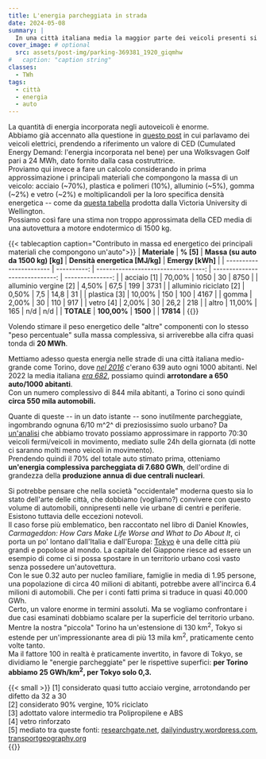 ```yaml
---
title: L'energia parcheggiata in strada
date: 2024-05-08
summary: |
  In una città italiana media la maggior parte dei veicoli presenti si muove pochissimo e rimane perlopiù parcheggiata. Proviamo a farci un'idea, oltre che dello spazio, anche della quantità di energia che sprechiamo.
cover_image: # optional
  src: assets/post-img/parking-369381_1920_giqmhw
#   caption: "caption string"
classes:
  - TWh
tags:
  - città
  - energia
  - auto
---
```


La quantità di energia incorporata negli autoveicoli è enorme.  
Abbiamo già accennato alla questione in [questo post](/articles/veicoli-elettrici-quale-impatto-ambientale/) in cui parlavamo dei veicoli elettrici, prendendo a riferimento un valore di CED (Cumulated Energy Demand: l'energia incorporata nel bene) per una Wolksvagen Golf pari a 24 MWh, dato fornito dalla casa costruttrice.  
Proviamo qui invece a fare un calcolo considerando in prima approssimazione i principali materiali che compongono la massa di un veicolo: acciaio (\~70%), plastica e polimeri (10%), alluminio (\~5%), gomma (\~2%) e vetro (\~2%) e moltiplicandoli per la loro specifica densità energetica -- come da [questa tabella](https://www.wgtn.ac.nz/architecture/centres/cbpr/resources/pdfs/ee-coefficients.pdf) prodotta dalla Victoria University di Wellington.  
Possiamo cos&igrave; fare una stima non troppo approssimata della CED media di una autovettura a motore endotermico di 1500 kg.

{{< tablecaption caption="Contributo in massa ed energetico dei principali materiali che compongono un'auto">}}
| **Materiale**           |   **% [5]** | **Massa (su auto da 1500 kg) [kg]** | **Densità energetica [MJ/kg]** | **Emergy [kWh]** |
| ----------------------- | ----------: | ----------------------------------: | -----------------------------: | ---------------: |
| acciaio [1]             |      70,00% |                                1050 |                             30 |             8750 |
| alluminio vergine [2]   |       4,50% |                                67,5 |                            199 |             3731 |
| alluminio riciclato [2] |       0,50% |                                 7,5 |                           14,8 |               31 |
| plastica [3]            |      10,00% |                                 150 |                            100 |             4167 |
| gomma                   |       2,00% |                                  30 |                            110 |              917 |
| vetro [4]               |       2,00% |                                  30 |                           26,2 |              218 |
| altro                   |      11,00% |                                 165 |                            n/d |              n/d |
| **TOTALE**              | **100,00%** |                            **1500** |                                |        **17814** |
{{</tablecaption>}}

Volendo stimare il peso energetico delle "altre" componenti con lo stesso "peso percentuale" sulla massa complessiva, si arriverebbe alla cifra quasi tonda di **20 MWh**.

Mettiamo adesso questa energia nelle strade di una città italiana medio-grande come Torino, dove [*nel 2016*](http://www.comuni-italiani.it/001/272/statistiche/veicoli.html) c'erano 639 auto ogni 1000 abitanti. Nel 2022 la media italiana [*era 682*](https://ec.europa.eu/eurostat/databrowser/view/road_eqs_carhab/default/table?lang=en&category=road.road_eqs), possiamo quindi **arrotondare a 650 auto/1000 abitanti**.  
Con un numero complessivo di 844 mila abitanti, a Torino ci sono quindi **circa 550 mila automobili.**

Quante di queste -- in un dato istante -- sono inutilmente parcheggiate, ingombrando ognuna 6/10 m^2^ di preziosissimo suolo urbano? Da [un'analisi](http://www.roliassociati.it/lorganizzazione-della-sosta-nelle-citta-italiane/) che abbiamo trovato possiamo approssimare in rapporto 70:30 veicoli fermi/veicoli in movimento, mediato sulle 24h della giornata (di notte ci saranno molti meno veicoli in movimento).  
Prendendo quindi il 70% del totale auto stimato prima, otteniamo **un'energia complessiva parcheggiata di 7.680 GWh**, dell'ordine di grandezza della **produzione annua di due centrali nucleari**.

Si potrebbe pensare che nella società "occidentale" moderna questo sia lo stato dell'arte delle città, che dobbiamo (vogliamo?) convivere con questo volume di automobili, onnipresenti nelle vie urbane di centri e periferie. Esistono tuttavia delle eccezioni notevoli.  
Il caso forse più emblematico, ben raccontato nel libro di Daniel Knowles, *Carmageddon: How Cars Make Life Worse and What to Do About It*, ci porta un po' lontano dall'Italia e dall'Europa: [Tokyo](https://brandondonnelly.com/2023/04/21/why-so-few-people-drive-in-tokyo/) è una delle città più grandi e popolose al mondo. La capitale del Giappone riesce ad essere un esempio di come ci si possa spostare in un territorio urbano così vasto senza possedere un'autovettura.  
Con le sue 0.32 auto per nucleo familiare, famiglie in media di 1.95 persone, una popolazione di circa 40 milioni di abitanti, potrebbe avere all'incirca 6.4 milioni di automobili. Che per i conti fatti prima si traduce in quasi 40.000 GWh.  
Certo, un valore enorme in termini assoluti. Ma se vogliamo confrontare i due casi esaminati dobbiamo scalare per la superficie del territorio urbano. Mentre la nostra "piccola" Torino ha un'estensione di 130 km<sup>2</sup>, Tokyo si estende per un'impressionante area di più 13 mila km<sup>2</sup>, praticamente cento volte tanto.  
Ma il fattore 100 in realtà è praticamente invertito, in favore di Tokyo, se dividiamo le "energie parcheggiate" per le rispettive superfici: **per Torino abbiamo 25 GWh/km<sup>2</sup>, per Tokyo solo 0,3.**

{{< small >}}
[1] considerato quasi tutto acciaio vergine, arrotondando per difetto da 32 a 30  
[2] considerato 90% vergine, 10% riciclato  
[3] adottato valore intermedio tra Polipropilene e ABS  
[4] vetro rinforzato  
[5] mediato tra queste fonti: [researchgate.net](https://www.researchgate.net/publication/46439901_Review_of_technical_literature_and_trends_related_to_automobile_mass-reduction_technology), [dailyindustry.wordpress.com](https://dailyindustry.wordpress.com/2009/05/26/world-needs-automotive-recycling-company/), [transportgeography.org](https://transportgeography.org/contents/chapter4/transportation-sustainability-decarbonization/material-components-car/)  
{{</small>}}
<!--  
  created 2024-05-08 18:41:34.218487 +0200 CEST m=+0.090838334
-->